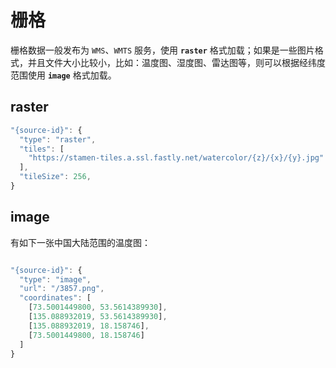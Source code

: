 # 栅格
栅格数据一般发布为 `WMS`、`WMTS` 服务，使用 **`raster`** 格式加载；如果是一些图片格式，并且文件大小比较小，比如：温度图、湿度图、雷达图等，则可以根据经纬度范围使用 **`image`** 格式加载。

## raster
``` js
"{source-id}": {
  "type": "raster",
  "tiles": [
    "https://stamen-tiles.a.ssl.fastly.net/watercolor/{z}/{x}/{y}.jpg"
  ],
  "tileSize": 256,
}
```
<ClientOnly>
  <code-view name="raster"/>
</ClientOnly>

## image
有如下一张中国大陆范围的温度图：

<!-- ![温度图](/3857.png) -->
<div align="center">
  <img :src="$withBase('/3857.png')" width="300" />
</div>

``` js
"{source-id}": {
  "type": "image",
  "url": "/3857.png",
  "coordinates": [
    [73.5001449800, 53.5614389930],
    [135.088932019, 53.5614389930],
    [135.088932019, 18.158746],
    [73.5001449800, 18.158746]
  ]
}
```
<ClientOnly>
  <code-view name="image"/>
</ClientOnly>
